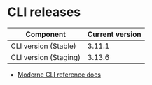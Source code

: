 # CLI releases

| Component             | Current version |
| --------------------- | --------------- |
| CLI version (Stable)  | 3.11.1          |
| CLI version (Staging) | 3.13.6          |

* [Moderne CLI reference docs](../user-documentation/moderne-cli/cli-reference.md)

